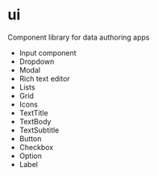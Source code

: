 # ui
Component library for data authoring apps

- Input component
- Dropdown
- Modal
- Rich text editor
- Lists
- Grid
- Icons
- TextTitle
- TextBody
- TextSubtitle
- Button
- Checkbox
- Option
- Label
